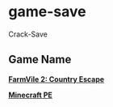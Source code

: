 # game-save
Crack-Save

## Game Name

**[FarmVile 2: Country Escape](https://github.com/ender-zhao/game-save/FarmVile-2:-Country-Escape)**

**[Minecraft PE](https://github.com/ender-zhao/Minecraft-PE_ECWAC)**
